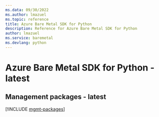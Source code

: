 ```yaml
---
ms.data: 09/30/2022
ms.author: lmazuel
ms.topic: reference
title: Azure Bare Metal SDK for Python
description: Reference for Azure Bare Metal SDK for Python
author: lmazuel
ms.service: baremetal
ms.devlang: python
---
```

# Azure Bare Metal SDK for Python - latest

## Management packages - latest
[!INCLUDE [mgmt-packages](bare-metal-mgmt-index.md)]